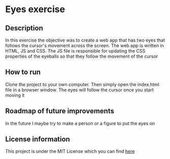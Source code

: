 # Eyes exercise

## Description

In this exercise the objective was to create a web app that has two eyes that follows the cursor's movement across the screen. The web app is written in HTML, JS and CSS. The JS file is responsible for updating the CSS properties of the eyeballs so that they follow the movement of the cursor

## How to run

Clone the project to your own computer. Then simply open the index.html file in a browser window. The eyes will follow the cursor once you start moving it

## Roadmap of future improvements

In the future I maybe try to make a person or a figure to put the eyes on

## License information

This project is under the MIT License which you can find [here](LICENSE)

